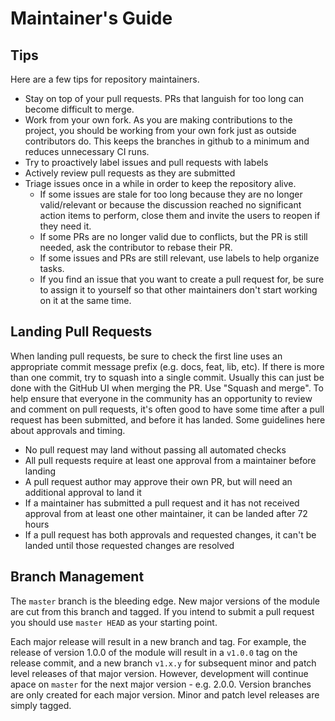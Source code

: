 # Maintainer's Guide

## Tips

Here are a few tips for repository maintainers.

* Stay on top of your pull requests. PRs that languish for too long can become difficult to merge.
* Work from your own fork. As you are making contributions to the project, you should be working from your own fork just as outside contributors do. This keeps the branches in github to a minimum and reduces unnecessary CI runs.
* Try to proactively label issues and pull requests with labels
* Actively review pull requests as they are submitted
* Triage issues once in a while in order to keep the repository alive.
  * If some issues are stale for too long because they are no longer valid/relevant or because the discussion reached no significant action items to perform, close them and invite the users to reopen if they need it.
  * If some PRs are no longer valid due to conflicts, but the PR is still needed, ask the contributor to rebase their PR.
  * If some issues and PRs are still relevant, use labels to help organize tasks.
  * If you find an issue that you want to create a pull request for, be sure to assign it to yourself so that other maintainers don't start working on it at the same time.

## Landing Pull Requests

When landing pull requests, be sure to check the first line uses an appropriate commit message prefix (e.g. docs, feat, lib, etc). If there is more than one commit, try to squash into a single commit. Usually this can just be done with the GitHub UI when merging the PR. Use "Squash and merge". To help ensure that everyone in the community has an opportunity to review and comment on pull requests, it's often good to have some time after a pull request has been submitted, and before it has landed. Some guidelines here about approvals and timing.

* No pull request may land without passing all automated checks
* All pull requests require at least one approval from a maintainer before landing
* A pull request author may approve their own PR, but will need an additional approval to land it
* If a maintainer has submitted a pull request and it has not received approval from at least one other maintainer, it can be landed after 72 hours
* If a pull request has both approvals and requested changes, it can't be landed until those requested changes are resolved

## Branch Management

The `master` branch is the bleeding edge. New major versions of the module
are cut from this branch and tagged. If you intend to submit a pull request
you should use `master HEAD` as your starting point.

Each major release will result in a new branch and tag. For example, the
release of version 1.0.0 of the module will result in a `v1.0.0` tag on the
release commit, and a new branch `v1.x.y` for subsequent minor and patch
level releases of that major version. However, development will continue
apace on `master` for the next major version - e.g. 2.0.0. Version branches
are only created for each major version. Minor and patch level releases
are simply tagged.


